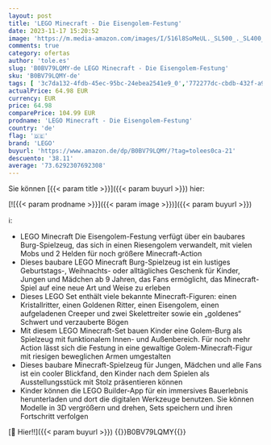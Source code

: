 ```yaml
---
layout: post
title: 'LEGO Minecraft - Die Eisengolem-Festung'
date: 2023-11-17 15:20:52
image: 'https://m.media-amazon.com/images/I/516l8SoMeUL._SL500_._SL400_.jpg'
comments: true
category: ofertas
author: 'tole.es'
slug: 'B0BV79LQMY-de LEGO Minecraft - Die Eisengolem-Festung'
sku: 'B0BV79LQMY-de'
tags: [ '3c7da132-4fdb-45ec-95bc-24ebea2541e9_0','772277dc-cbdb-432f-a915-25a321e9ed8c_0','772277dc-cbdb-432f-a915-25a321e9ed8c_4401','Arborist Merchandising Root','Bauspielzeug & Konstruktionsspielzeug','Bauspielzeugsets','Bereit für den Schulanfang','Best Selling','Custom Stores','Frühkindliche Betreuung','LEGO','Lernaktivitäten und MINT','Selektion1','Self Service','Special Features Stores','Spiele, Spielzeug und Sammlerstücke für große Kinder','Spielzeug','Stores','e26659c6-d1cd-45cb-800b-2f9b432b8572_0','e26659c6-d1cd-45cb-800b-2f9b432b8572_5901','lego','​Bücher','🇩🇪', ]
actualPrice: 64.98 EUR
currency: EUR
price: 64.98
comparePrice: 104.99 EUR
prodname: 'LEGO Minecraft - Die Eisengolem-Festung'
country: 'de'
flag: '🇩🇪'
brand: 'LEGO'
buyurl: 'https://www.amazon.de/dp/B0BV79LQMY/?tag=tolees0ca-21'
descuento: '38.11'
average: '73.6292307692308'
---
```


Sie können [{{< param title >}}]({{< param buyurl >}}) hier:

[![{{< param prodname >}}]({{< param image >}})]({{< param buyurl >}})

ℹ️:

- LEGO Minecraft Die Eisengolem-Festung verfügt über ein baubares Burg-Spielzeug, das sich in einen Riesengolem verwandelt, mit vielen Mobs und 2 Helden für noch größere Minecraft-Action
- Dieses baubare LEGO Minecraft Burg-Spielzeug ist ein lustiges Geburtstags-, Weihnachts- oder alltägliches Geschenk für Kinder, Jungen und Mädchen ab 9 Jahren, das Fans ermöglicht, das Minecraft-Spiel auf eine neue Art und Weise zu erleben
- Dieses LEGO Set enthält viele bekannte Minecraft-Figuren: einen Kristallritter, einen Goldenen Ritter, einen Eisengolem, einen aufgeladenen Creeper und zwei Skelettreiter sowie ein „goldenes“ Schwert und verzauberte Bögen
- Mit diesem LEGO Minecraft-Set bauen Kinder eine Golem-Burg als Spielzeug mit funktionalem Innen- und Außenbereich. Für noch mehr Action lässt sich die Festung in eine gewaltige Golem-Minecraft-Figur mit riesigen beweglichen Armen umgestalten
- Dieses baubare Minecraft-Spielzeug für Jungen, Mädchen und alle Fans ist ein cooler Blickfand, den Kinder nach dem Spielen als Ausstellungsstück mit Stolz präsentieren können
- Kinder können die LEGO Builder-App für ein immersives Bauerlebnis herunterladen und dort die digitalen Werkzeuge benutzen. Sie können Modelle in 3D vergrößern und drehen, Sets speichern und ihren Fortschritt verfolgen

[🛒 Hier!!]({{< param buyurl >}})
{{<world>}}B0BV79LQMY{{</world>}}
